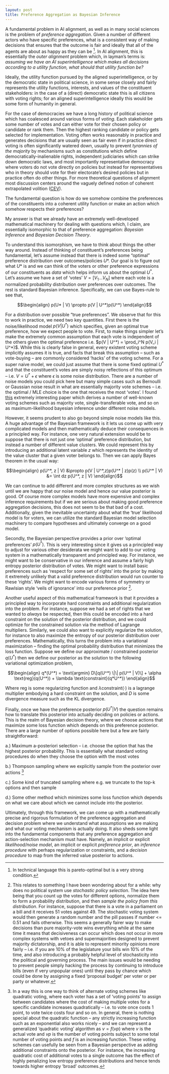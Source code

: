 ```yaml
---
layout: post
title: Preference Aggregation as Bayesian Inference
---
```


A fundamental problem in AI alignment, as well as in many social sciences is the problem of *preference aggregation*. Given a number of different actors who have specific preferences, what is a consistent way of making decisions that ensures that the outcome is fair and ideally that all of the agents are about as happy as they can be [^1]. In AI alignment, this is essentially the *outer alignment* problem which, in layman’s terms is: *assuming we have an AI superintelligence which makes all decisions according to a utility function, what should that utility function be?* 

Ideally, the utility function pursued by the aligned superintelligence, or by the democratic state in political science, in some sense closely and fairly represents the utility functions, interests, and values of the constituent stakeholders: in the case of a (direct) democratic state this is all citizens with voting rights; for an aligned superintelligence ideally this would be some form of humanity in general. 

For the case of democracies we have a long history of political science which has coalesced around various forms of *voting*. Each stakeholder gets some number of votes and can either vote for their chosen policy or candidate or rank them. Then the highest ranking candidate or policy gets selected for implementation. Voting often works reasonably in practice and generates decisions that are usually seen as fair even if in practice direct voting is often significantly watered down, usually to prevent *tyrannies of the majority* by mechanisms such as constitutions which define democratically-inalienable rights, independent judiciaries which can strike down democratic laws, and most importantly representative democracy where voters do not vote directly on policies but instead for representatives who in theory should vote for their electorate’s desired policies but in practice often do other things. For more theoretical questions of alignment most discussion centers around the vaguely defined notion of coherent extrapolated volition ([CEV](https://intelligence.org/files/CEV.pdf)). 

The fundamental question is how do we somehow combine the preferences of the constituents into a coherent utility function or make an action which somehow respects their preferences?

My answer is that we already have an extremely well-developed mathematical machinery for dealing with questions which, I claim, are essentially isomorphic to that of preference aggregation: *Bayesian Inference* and *Bayesian Decision Theory*. 

To understand this isomorphism, we have to think about things the other way around. Instead of thinking of constituent’s preferences being fundamental, let’s assume instead that there is indeed some “optimal” preference distribution over outcomes/policies $U*$. Our goal is to figure out what $U*$ is and we can think of the voters or other preference expressions of our constituents as *data* which helps inform us about the optimal $U^*$.  Let’s assume we have a set of  ‘votes’  $V = [V_1 \dots V_N]$ where each vote is a normalized probability distribution over preferences over outcomes. The rest is standard Bayesian inference. Specifically, we can use Bayes-rule to see that,

$$\begin{align}
p(U* | V) \propto p(V | U^*)p(U^*)
\end{align}$$

For a distribution over possible “true preferences”. We observe that for this to work in practice, we need two key quantities. First there is the noise/likelihood model $p(V | U^*)$ which specifies, given an optimal true preference, how we expect people to vote. First, to make things simpler let’s make the extremely common assumption that each vote is independent of the others given the optimal preference i.e. $p(V | U^*) = \prod_i^N p(V_i | U^*)$. While this is clearly false in general, every existent voting scheme implicitly assumes it is true, and facts that break this assumption – such as vote-buying – are commonly considered ‘hacks’ of the voting scheme. For a super naive model, we could just assume that there is some fixed optimal $U^*$ and that the constituent’s votes are simply noisy reflections of this optimum – i.e. $V = U^* + \epsilon$ where $\epsilon$ is some noise distribution. There are a number of noise models you could pick here but many simple cases such as Bernoulli or Gaussian noise result in what are essentially majority vote schemes – i.e. the optimal / MLE choice is the one that receives the most ‘votes’. I found [this](https://arxiv.org/ftp/arxiv/papers/1207/1207.1368.pdf) extremely interesting paper which derives a number of well-known voting schemes such as majority vote, single-transferable vote, and so on as maximum-likelihood bayesian inference under different noise models.

However, it seems prudent to also go beyond simple noise models like this. A huge advantage of the Bayesian framework is it lets us come up with very complicated models and then mathematically deduce their consequences in a principled way. For instance, one very natural extension would be to suppose that there is not just one ‘optimal’ preference distribution, but instead a number of different value clusters. We could represent this by introducing an additional latent variable $z$ which represents the identity of the value cluster that a given voter belongs to. Then we can apply Bayes theorem in the usual way:

$$\begin{align}
p(U^*, z | V) &\propto p(V | U^*,z)p(U^* | z)p(z) \\
p(U^* | V) &= \int dz p(U^*, z | V)
\end{align}$$

We can continue to add different and more complex structures as we wish until we are happy that our noise model and hence our value posterior is good. Of course more complex models have more expensive and complex inference requirements but if we are serious about making good preference aggregation decisions, this does not seem to be that bad of a cost. Additionally, given the inevitable uncertainty about what the ‘true’ likelihood model is for voters, we can utilize the standard Bayesian model selection machinery to compare hypotheses and ultimately converge on a good model.  

Secondly, the Bayesian perspective provides a prior over ‘optimal preferences’ $p(U^*)$. This is very interesting since it gives us a principled way to adjust for various other desiderata we might want to add to our voting system in a mathematically transparent and principled way. For instance, we might want to be conservative in our inference and assume a fairly high entropy posterior distribution of votes. We might want to install basic preferences such as ‘respect for some set of rights’ into the prior by making it extremely unlikely that a valid preference distribution would run counter to these ‘rights’. We might want to encode various forms of symmetry or Rawlsian style ‘veils of ignorance’ into our preference prior [^3].

Another useful aspect of this mathematical framework is that it provides a principled way to incorporate hard constraints and additional regularization into the problem. For instance, suppose we had a set of rights that we wanted to *always* be respected, then this could be encoded into a hard constraint on the solution of the posterior distribution, and we could optimize for the constrained solution via the method of Lagrange multipliers. Similarly, we could also want to explicitly regularize the solution, for instance to also maximize the entropy of our posterior distribution over preferences. Mathematically, this turns the problem into a variational maximization – finding the optimal probability distribution that minimizes the loss function. Suppose we define our approximate / constrained posterior $q(U^*)$ then we define our posterior as the solution to the following variational optimization problem,

$$\begin{align}
q*(U^*) = \text{argmin} D\[q(U^*) \|\| p(U^* | V)\] + \alpha \text{reg}(q(U^*)) + \lambda \text{constraint}(q*U^*))
\end{align}$$

Where $\text{reg}$ is some regularizing function and $\lambda \text{constraint}(\cdot)$ is a lagrange multiplier embodying a hard constraint on the solution, and $D$ is some divergence measure such as the KL divergence.

Finally, once we have the preference posterior $p(U^* | V)$ the question remains how to translate this posterior into actually deciding on policies or actions. This is the realm of Bayesian decision theory, where we choose actions that maximize some loss function which depends on this preference posterior. There are a large number of options possible here but a few are fairly straightforward:

a.) Maximum a-posteriori selection – i.e. choose the option that has the highest posterior probability. This is essentially what standard voting procedures do when they choose the option with the most votes

b.) Thompson sampling where we explicitly sample from the posterior over actions [^2]

c.) Some kind of truncated sampling where e.g. we truncate to the top-k options and then sample

d.) Some other method which minimizes some loss function which depends on what we care about which we cannot include into the posterior. 

Ultimately, through this framework, we can come up with a mathematically precise and rigorous formulation of the preference aggregation and decision problem where we understand what assumptions we are making and what our voting mechanism is actually doing. It also sheds some light into the fundamental components that any preference aggregation and action-selection mechanism must have. Namely, an implicit or explicit *likelihood/noise model*, an implicit or explicit *preference prior*, an *inference procedure* with perhaps regularization or constraints, and a *decision procedure* to map from the inferred value posterior to actions. 

[^1]: In technical language this is pareto-optimal but is a very strong condition.

[^2]: In a way this is one way to think of alternate voting schemes like quadratic voting, where each voter has a set of ‘voting points’ to assign between candidates where the cost of making multiple votes for a specific candidate increases quadratically – i.e. to vote once costs 1 point, to vote twice costs four and so on. In general, there is nothing special about the quadratic function – any strictly increasing function such as an exponential also works nicely – and we can represent a generalized ‘quadratic voting’ algorithm as $v = f(vp)$ where $v$ is the actual vote and $vp$ is the number of voting points subject to some total number of voting points and $f$ is an increasing function. These voting schemes can usefully be seen from a Bayesian perspective as adding additional constraints onto the posterior. For instance, the increasing quadratic cost of additional votes to a single outcome has the effect of highly penalizing low entropy preference distributions and hence tends towards higher entropy ‘broad’ outcomes.

[^3]: This relates to something I have been wondering about for a while: why does no political system use *stochastic policy selection*. The idea here being that you count up the votes for different options, normalize them to form a probability distribution, and then *sample the policy from this distribution*. For instance, suppose that there is a vote in a parliament on a bill and it receives 51 votes against 49. The stochastic voting system would then generate a random number and the pill passes if number <= 0.51 and fails otherwise. This seems a generally fairer way to make decisions than pure majority-vote wins everything while at the same time it means that decisiveness can occur which does not occur in more complex systems with vetoes and supermajorities designed to prevent majority dictatorship, and it is able to represent minority opinions more fairly – i.e. if you are 10% of the legislature your bills win 10% of the time, and also introducing a probably helpful level of stochasticity into the political and governing process. The main issues would be needing to prevent people simply hacking the process by continuing to introduce bills (even if very unpopular ones) until they pass by chance which could be done by assigning a fixed ‘proposal budget’ per voter or per party or whatever.

